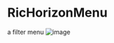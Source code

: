 # RicHorizonMenu
a filter menu
![image](https://github.com/zLihuan/RicNavigationDemo/blob/master/DEMO.gif)
